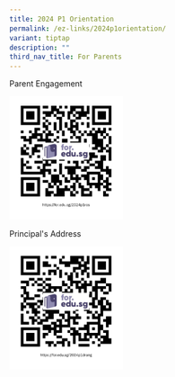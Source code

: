 ```yaml
---
title: 2024 P1 Orientation
permalink: /ez-links/2024p1orientation/
variant: tiptap
description: ""
third_nav_title: For Parents
---
```

<p>Parent Engagement</p><a class="isomer-image-wrapper" href="https://for.edu.sg/2024p1ros"><img style="width: 40%;" height="auto" width="100%" alt="Parent Engagement" src="/images/2024p1ros.jpg"></a><p>Principal's Address</p><a class="isomer-image-wrapper" href="https://for.edu.sg/2024p1drang"><img style="width: 40%;" height="auto" width="100%" alt="Principal's Address" src="/images/2024p1drang.jpg"></a><p></p>